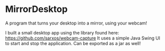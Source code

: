 # MirrorDesktop
A program that turns your desktop into a mirror, using your webcam!

I built a small desktop app using the library found here: https://github.com/sarxos/webcam-capture
It uses a simple Java Swing UI to start and stop the application. Can be exported as a jar as well!
